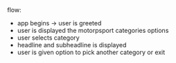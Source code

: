 flow:
  - app begins -> user is greeted
  - user is displayed the motorpsport categories options
  - user selects category 
  - headline and subheadline is displayed
  - user is given option to pick another category or exit